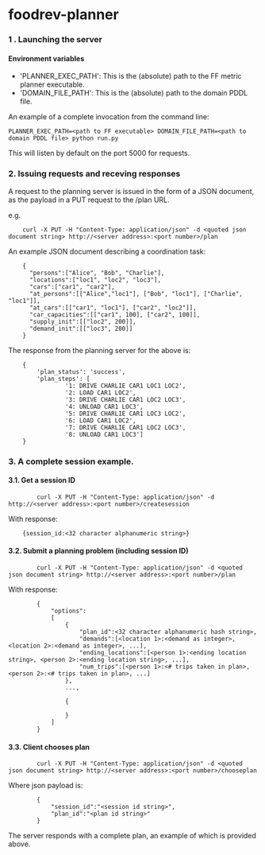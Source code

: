 # foodrev-planner

###     1 .      Launching the server

#### Environment variables
* 'PLANNER_EXEC_PATH': This is the (absolute) path to the FF metric planner executable.
* 'DOMAIN_FILE_PATH': This is the (absolute) path to the domain PDDL file.

An example of a complete invocation from the command line:

    PLANNER_EXEC_PATH=<path to FF executable> DOMAIN_FILE_PATH=<path to domain PDDL file> python run.py

This will listen by default on the port 5000 for requests.

###     2.       Issuing requests and receving responses

A request to the planning server is issued in the form of a JSON document, as the payload in a PUT request to the /plan URL.

e.g.

        curl -X PUT -H "Content-Type: application/json" -d <quoted json document string> http://<server address>:<port number>/plan

An example JSON document describing a coordination task:

        {
          "persons":["Alice", "Bob", "Charlie"],
          "locations":["loc1", "loc2", "loc3"],
          "cars":["car1", "car2"],
          "at_persons":[["Alice","loc1"], ["Bob", "loc1"], ["Charlie", "loc1"]],
          "at_cars":[["car1", "loc1"], ["car2", "loc2"]],
          "car_capacities":[["car1", 100], ["car2", 100]],
          "supply_init":[["loc2", 200]],
          "demand_init":[["loc3", 200]]
        }

The response from the planning server for the above is:

        {
            'plan_status': 'success', 
            'plan_steps': [
                    '1: DRIVE CHARLIE CAR1 LOC1 LOC2', 
                    '2: LOAD CAR1 LOC2', 
                    '3: DRIVE CHARLIE CAR1 LOC2 LOC3', 
                    '4: UNLOAD CAR1 LOC3', 
                    '5: DRIVE CHARLIE CAR1 LOC3 LOC2', 
                    '6: LOAD CAR1 LOC2', 
                    '7: DRIVE CHARLIE CAR1 LOC2 LOC3', 
                    '8: UNLOAD CAR1 LOC3']
        }
        
###     3. A complete session example.
        
#### 3.1.    Get a session ID ####
            
            curl -X PUT -H "Content-Type: application/json" -d http://<server address>:<port number>/createsession
    
With response:
    
        {session_id:<32 character alphanumeric string>}

#### 3.2.   Submit a planning problem (including session ID) ####

            curl -X PUT -H "Content-Type: application/json" -d <quoted json document string> http://<server address>:<port number>/plan
    
With response:

            {
                "options":
                [    
                    {
                        "plan_id":<32 character alphanumeric hash string>,
                        "demands":[<location 1>:<demand as integer>, <location 2>:<demand as integer>, ...],
                        "ending_locations":[<person 1>:<ending location string>, <person 2>:<ending location string>, ...],
                        "num_trips":[<person 1>:<# trips taken in plan>, <person 2>:<# trips taken in plan>, ...]
                    },
                    ...,
        
                    {

                    }
                ]
            }

#### 3.3.   Client chooses plan ####
            
            curl -X PUT -H "Content-Type: application/json" -d <quoted json document string> http://<server address>:<port number>/chooseplan
            
Where json payload is:

            { 
                "session_id":"<session id string>",
                "plan_id":"<plan id string>"
            }

The server responds with a complete plan, an example of which is provided above.
